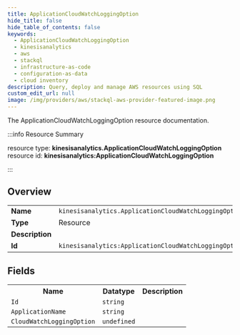 ```yaml
---
title: ApplicationCloudWatchLoggingOption
hide_title: false
hide_table_of_contents: false
keywords:
  - ApplicationCloudWatchLoggingOption
  - kinesisanalytics
  - aws
  - stackql
  - infrastructure-as-code
  - configuration-as-data
  - cloud inventory
description: Query, deploy and manage AWS resources using SQL
custom_edit_url: null
image: /img/providers/aws/stackql-aws-provider-featured-image.png
---
```

The ApplicationCloudWatchLoggingOption resource documentation.

:::info Resource Summary

<div class="row">
<div class="providerDocColumn">
<span>resource type:&nbsp;<b>kinesisanalytics.ApplicationCloudWatchLoggingOption</b></span><br />
<span>resource id:&nbsp;<b>kinesisanalytics:ApplicationCloudWatchLoggingOption</b></span><br />
</div>
</div>

:::

## Overview
<table><tbody>
<tr><td><b>Name</b></td><td><code>kinesisanalytics.ApplicationCloudWatchLoggingOption</code></td></tr>
<tr><td><b>Type</b></td><td>Resource</td></tr>
<tr><td><b>Description</b></td><td></td></tr>
<tr><td><b>Id</b></td><td><code>kinesisanalytics:ApplicationCloudWatchLoggingOption</code></td></tr>
</tbody></table>

## Fields
<table><tbody>
<tr><th>Name</th><th>Datatype</th><th>Description</th></tr>
<tr><td><code>Id</code></td><td><code>string</code></td><td></td></tr><tr><td><code>ApplicationName</code></td><td><code>string</code></td><td></td></tr><tr><td><code>CloudWatchLoggingOption</code></td><td><code>undefined</code></td><td></td></tr>
</tbody></table>